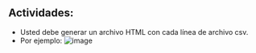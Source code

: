 ## Actividades:
- Usted debe generar un archivo HTML con cada línea de archivo csv.
- Por ejemplo:
  ![image](https://github.com/PlataformasWeb-P-AA2024/clase03-1bim/assets/1165873/dc0bc752-b61c-472c-b736-23c9280e556a)

